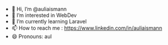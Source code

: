 - 👋 Hi, I’m @auliaismann
- 👀 I’m interested in WebDev
- 🌱 I’m currently learning Laravel
- 📫 How to reach me : https://www.linkedin.com/in/auliaismann
- 😄 Pronouns: aul

<!---
auliaismann/auliaismann is a ✨ special ✨ repository because its `README.md` (this file) appears on your GitHub profile.
You can click the Preview link to take a look at your changes.
--->
